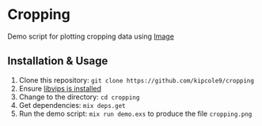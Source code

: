 # Cropping

Demo script for plotting cropping data using [Image](https://github.com/kipcole9/image)

## Installation & Usage

1. Clone this repository: `git clone https://github.com/kipcole9/cropping`
2. Ensure [libvips is installed](https://github.com/akash-akya/vix#requirements)
3. Change to the directory: `cd cropping`
4. Get dependencies: `mix deps.get`
5. Run the demo script: `mix run demo.exs` to produce the file `cropping.png`


